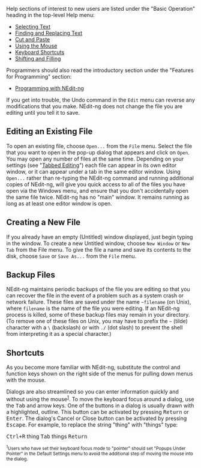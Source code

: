 
Help sections of interest to new users are listed under the "Basic
Operation" heading in the top-level Help menu:

  - [Selecting Text](02.md)
  - [Finding and Replacing Text](03.md)
  - [Cut and Paste](04.md)
  - [Using the Mouse](05.md)
  - [Keyboard Shortcuts](06.md)
  - [Shifting and Filling](07.md)

Programmers should also read the introductory section under the
"Features for Programming" section:

  - [Programming with NEdit-ng](10.md)

If you get into trouble, the Undo command in the `Edit` menu can reverse
any modifications that you make. NEdit-ng does not change the file you
are editing until you tell it to save.

## Editing an Existing File

To open an existing file, choose `Open...` from the `File` menu. Select the
file that you want to open in the pop-up dialog that appears and click
on `Open`. You may open any number of files at the same time. Depending on
your settings (see "[Tabbed Editing](08.md)") each file can appear in its
own editor window, or it can appear under a tab in the same editor
window. Using `Open...` rather than re-typing the NEdit-ng command and
running additional copies of NEdit-ng, will give you quick access to all
of the files you have open via the Windows menu, and ensure that you
don't accidentally open the same file twice. NEdit-ng has no "main"
window. It remains running as long as at least one editor window is
open.

## Creating a New File

If you already have an empty (Untitled) window displayed, just begin
typing in the window. To create a new Untitled window, choose `New Window`
or `New Tab` from the File menu. To give the file a name and save its
contents to the disk, choose `Save` or `Save As...` from the `File` menu.

## Backup Files

NEdit-ng maintains periodic backups of the file you are editing so that
you can recover the file in the event of a problem such as a system
crash or network failure. These files are saved under the name
`~filename` (on Unix), where `filename` is the name of the file you were
editing. If an NEdit-ng process is killed, some of these backup files
may remain in your directory. (To remove one of these files on Unix, you
may have to prefix the `~` (tilde) character with a `\` (backslash) or
with `./` (dot slash) to prevent the shell from interpreting it as a
special character.)

## Shortcuts

As you become more familiar with NEdit-ng, substitute the control and
function keys shown on the right side of the menus for pulling down
menus with the mouse.

Dialogs are also streamlined so you can enter information quickly and
without using the mouse<sup><a href="#note-1">1</a></sup>. To move the keyboard focus around a dialog,
use the <kbd>Tab</kbd> and arrow keys. One of the buttons in a dialog 
is usually drawn with a highlighted, outline. This button can be activated by
pressing <kbd>Return</kbd> or <kbd>Enter</kbd>. The dialog's Cancel or Close 
button can be activated by pressing <kbd>Escape</kbd>. For example, to 
replace the string "thing" with "things" type:

<kbd>Ctrl+R</kbd> thing <kbd>Tab</kbd> things <kbd>Return</kbd>

<a name="note-1"></a>
<small><sup>1</sup>Users who have set their keyboard focus mode to "pointer" should set
"Popups Under Pointer" in the Default Settings menu to avoid the
additional step of moving the mouse into the dialog.
</small>
